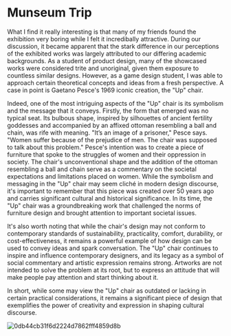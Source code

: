 # Munseum Trip

What I find it really interesting is that many of my friends found the exhibition very boring while I felt it incredibally attractive. During our discussion, it became apparent that the stark difference in our perceptions of the exhibited works was largely attributed to our differing academic backgrounds. As a student of product design, many of the showcased works were considered trite and unoriginal, given them exposure to countless similar designs. However, as a game design student, I was able to approach certain theoretical concepts and ideas from a fresh perspective. A case in point is Gaetano Pesce's 1969 iconic creation, the "Up" chair.

Indeed, one of the most intriguing aspects of the "Up" chair is its symbolism and the message that it conveys. Firstly, the form that emerged was no typical seat. Its bulbous shape, inspired by silhouettes of ancient fertility goddesses and accompanied by an affixed ottoman resembling a ball and chain, was rife with meaning. "It’s an image of a prisoner," Pesce says. "Women suffer because of the prejudice of men. The chair was supposed to talk about this problem." Pesce's intention was to create a piece of furniture that spoke to the struggles of women and their oppression in society. The chair's unconventional shape and the addition of the ottoman resembling a ball and chain serve as a commentary on the societal expectations and limitations placed on women. While the symbolism and messaging in the "Up" chair may seem cliché in modern design discourse, it's important to remember that this piece was created over 50 years ago and carries significant cultural and historical significance. In its time, the "Up" chair was a groundbreaking work that challenged the norms of furniture design and brought attention to important societal issues.

It's also worth noting that while the chair's design may not conform to contemporary standards of sustainability, practicality, comfort, durability, or cost-effectiveness, it remains a powerful example of how design can be used to convey ideas and spark conversation. The "Up" chair continues to inspire and influence contemporary designers, and its legacy as a symbol of social commentary and artistic expression remains strong. Artworks are not intended to solve the problem at its root, but to express an attitude that will make people pay attention and start thinking about it.

In short, while some may view the "Up" chair as outdated or lacking in certain practical considerations, it remains a significant piece of design that exemplifies the power of creativity and expression in shaping cultural discourse.

![0db44cb31f6d2224d7862fff4859d8b](https://user-images.githubusercontent.com/119497753/225422678-7ec44768-6353-4e72-957d-fe209d46ad31.jpg)

